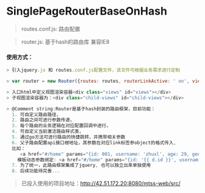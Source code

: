 # SinglePageRouterBaseOnHash

> routes.conf.js: 路由配置

> router.js: 基于hash的路由库 兼容IE8

#### 使用方式：


```javascript
> 引入jquery.js 和 routes.conf.js配置文件，该文件可根据业务需求进行定制

> var router = new Router({routes: routes, routerLinkActive: ' on', views: 'views'}); // 实例化路由

> 入口html中定义视图渲染容器<div class="views" id="views"></div>
> 子视图渲染容器为：<div class="child-views" id="child-views"></div>

> @Comment string:Router是基于hash封装的路由框架，目前功能：
  1. 可自定义路由路径，
  2. 路由之间可进行参数传递，
  3. 每个路由的业务逻辑在对应配置回调中进行，
  4. 可自定义当前激活路由样式类，
  5. 通过go方法可进行路由的快捷跳转，并携带相关参数
  6. 父子路由配置api接口根地址，其参数在对应link标签参object的格式传入,
  比如：
     <a href="#/home" params="{id: 001, username: 'zhuxl', age: 29, gender: 'male'}">Home</a>
    模板动态参数绑定: <a href="#/home" params="{id: '{{ d.id }}', username: '{{ d.username }}', age: {{ d.age}}, gender: '{{ d.male             }}'}">Home</a>
  7. 为了统一，此路由框架集成了jquery, 也可以独立出来单独使用
  8. 后续功能待完善...
```

 > 已投入使用的项目地址：http://42.51.172.20:8080/mtss-web/src/
